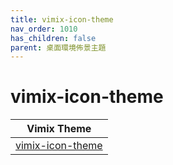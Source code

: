 ```yaml
---
title: vimix-icon-theme
nav_order: 1010
has_children: false
parent: 桌面環境佈景主題
---
```



# vimix-icon-theme

| Vimix Theme |
| --- |
| [vimix-icon-theme](https://github.com/vinceliuice/vimix-icon-theme) |
